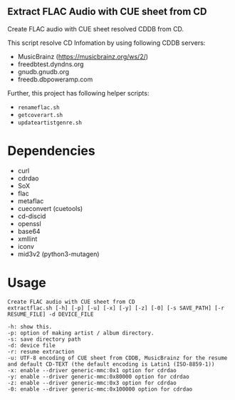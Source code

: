 Extract FLAC Audio with CUE sheet from CD
-----

Create FLAC audio with CUE sheet resolved CDDB from CD.

This script resolve CD Infomation by using following CDDB servers:

* MusicBrainz (https://musicbrainz.org/ws/2/)
* freedbtest.dyndns.org
* gnudb.gnudb.org
* freedb.dbpoweramp.com

Further, this project has following helper scripts:

* `renameflac.sh`
* `getcoverart.sh`
* `updateartistgenre.sh`

Dependencies
=====

* curl
* cdrdao
* SoX
* flac
* metaflac
* cueconvert (cuetools)
* cd-discid
* openssl
* base64
* xmllint
* iconv
* mid3v2 (python3-mutagen)

Usage
=====

<pre><code>Create FLAC audio with CUE sheet from CD
extractflac.sh [-h] [-p] [-u] [-x] [-y] [-z] [-0] [-s SAVE_PATH] [-r RESUME_FILE] -d DEVICE_FILE

-h: show this.
-p: option of making artist / album directory.
-s: save directory path
-d: device file
-r: resume extraction
-u: UTF-8 encoding of CUE sheet from CDDB, MusicBrainz for the resume and default CD-TEXT (the default encoding is Latin1 (ISO-8859-1))
-x: enable --driver generic-mmc:0x1 option for cdrdao
-y: enable --driver generic-mmc:0x80000 option for cdrdao
-z: enable --driver generic-mmc:0x3 option for cdrdao
-0: enable --driver generic-mmc:0x100000 option for cdrdao</code></pre>
